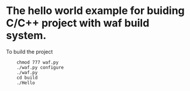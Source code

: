 # The hello world example for buiding C/C++ project with waf build system.
To build the project
```
    chmod 777 waf.py
    ./waf.py configure
    ./waf.py
    cd build
    ./Hello
```